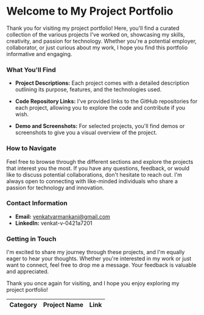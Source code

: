 # Welcome to My Project Portfolio

Thank you for visiting my project portfolio! Here, you'll find a curated collection of the various projects I've worked on, showcasing my skills, creativity, and passion for technology. Whether you're a potential employer, collaborator, or just curious about my work, I hope you find this portfolio informative and engaging.

### What You'll Find

- **Project Descriptions:** Each project comes with a detailed description outlining its purpose, features, and the technologies used.
  
- **Code Repository Links:** I've provided links to the GitHub repositories for each project, allowing you to explore the code and contribute if you wish.

- **Demo and Screenshots:** For selected projects, you'll find demos or screenshots to give you a visual overview of the project.

### How to Navigate

Feel free to browse through the different sections and explore the projects that interest you the most. If you have any questions, feedback, or would like to discuss potential collaborations, don't hesitate to reach out. I'm always open to connecting with like-minded individuals who share a passion for technology and innovation.

### Contact Information

- **Email:** venkatvarmankani@gmail.com
- **LinkedIn:** venkat-v-0421a7201
  
### Getting in Touch

I'm excited to share my journey through these projects, and I'm equally eager to hear your thoughts. Whether you're interested in my work or just want to connect, feel free to drop me a message. Your feedback is valuable and appreciated.

Thank you once again for visiting, and I hope you enjoy exploring my project portfolio!

| Category | Project Name | Link |
|-------|--|-------|
